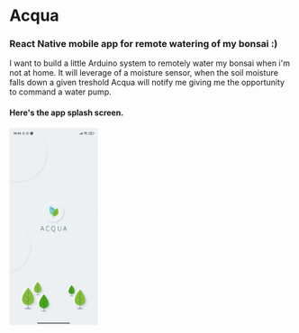 # Acqua

### React Native mobile app for remote watering of my bonsai :)

I want to build a little Arduino system to remotely water my bonsai when i'm not at home. 
It will leverage of a moisture sensor, when the soil moisture falls down a given treshold Acqua will notify me giving me the opportunity
to command a water pump. 

#### Here's the app splash screen.
<img src="/images/splashscreen.jpg" height="350"/>


